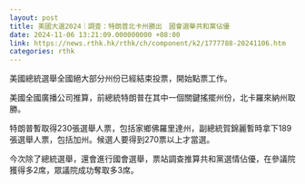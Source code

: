 ```yaml
---
layout: post
title: 美國大選2024｜調查：特朗普北卡州勝出　國會選舉共和黨佔優
date: 2024-11-06 13:21:09.000000000 +08:00
link: https://news.rthk.hk/rthk/ch/component/k2/1777788-20241106.htm
categories: rthk
---
```


美國總統選舉全國絕大部分州份已經結束投票，開始點票工作。

美國全國廣播公司推算，前總統特朗普在其中一個關鍵搖擺州份，北卡羅來納州取勝。

特朗普暫取得230張選舉人票，包括家鄉佛羅里達州，副總統賀錦麗暫時拿下189張選舉人票，包括加州。候選人要得到270票以上才當選。

今次除了總統選舉，還會進行國會選舉，票站調查推算共和黨選情佔優，在參議院獲得多2席，眾議院成功奪取多3席。
